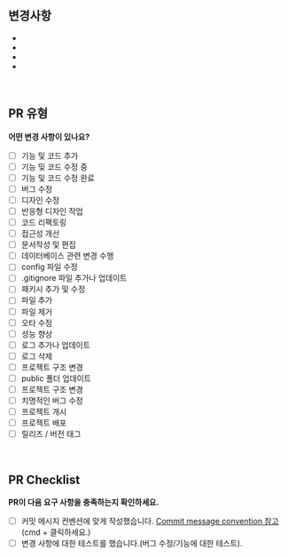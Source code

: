 <!-- PR 메시지 : 🔀 [FE] merge: from feature/ to dev  -->
<!-- PR 메시지 : ⏪️ [FE] revert: 변경사항 되돌리기  -->
<!-- PR 메시지 : 🔖 [FE] release: ver 1.X.X  -->
## 변경사항
<!---- 변경 사항 및 관련 이슈에 대해 간단하게 작성해주세요. 어떻게보다 무엇을 왜 수정했는지 설명해주세요. -->
-
-
-
-
<br>

## PR 유형
**어떤 변경 사항이 있나요?**

- [ ] 기능 및 코드 추가
- [ ] 기능 및 코드 수정 중
- [ ] 기능 및 코드 수정 완료
- [ ] 버그 수정
- [ ] 디자인 수정
- [ ] 반응형 디자인 작업
- [ ] 코드 리팩토링
- [ ] 접근성 개선
- [ ] 문서작성 및 편집
- [ ] 데이터베이스 관련 변경 수행
- [ ] config 파일 수정
- [ ] .gitignore 파일 추가나 업데이트
- [ ] 패키시 추가 및 수정
- [ ] 파일 추가
- [ ] 파일 제거
- [ ] 오타 수정
- [ ] 성능 향상
- [ ] 로그 추가나 업데이트
- [ ] 로그 삭제
- [ ] 프로젝트 구조 변경
- [ ] public 폴더 업데이트
- [ ] 프로젝트 구조 변경
- [ ] 치명적인 버그 수정
- [ ] 프로젝트 개시
- [ ] 프로젝트 배포
- [ ] 릴리즈 / 버전 태그
<br>

## PR Checklist
**PR이 다음 요구 사항을 충족하는지 확인하세요.**

- [ ] 커밋 메시지 컨벤션에 맞게 작성했습니다.  [Commit message convention 참고]()  (cmd + 클릭하세요.) 
- [ ] 변경 사항에 대한 테스트를 했습니다.(버그 수정/기능에 대한 테스트).

